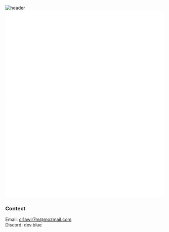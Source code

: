 ![header](https://capsule-render.vercel.app/api?type=Waving&color=333333&height=250&section=header&text=AchromaticDev&fontSize=70&animation=fadeIn&fontColor=DDDDDD)
[![Language](https://raw.githubusercontent.com/KBluePurple/github-stats-transparent/output/generated/languages.svg)](https://github.com/KBluePurple)
[![Overview](https://raw.githubusercontent.com/KBluePurple/github-stats-transparent/output/generated/overview.svg)](https://github.com/KBluePurple)

### Contect  
Email: cl1awir7m@mozmail.com  
Discord: dev.blue
